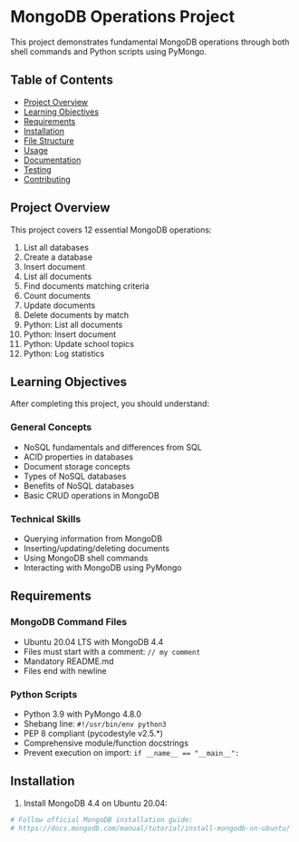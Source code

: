 # MongoDB Operations Project

This project demonstrates fundamental MongoDB operations through both shell commands and Python scripts using PyMongo.

## Table of Contents
- [Project Overview](#project-overview)
- [Learning Objectives](#learning-objectives)
- [Requirements](#requirements)
- [Installation](#installation)
- [File Structure](#file-structure)
- [Usage](#usage)
- [Documentation](#documentation)
- [Testing](#testing)
- [Contributing](#contributing)

## Project Overview

This project covers 12 essential MongoDB operations:
1. List all databases
2. Create a database
3. Insert document
4. List all documents
5. Find documents matching criteria
6. Count documents
7. Update documents
8. Delete documents by match
9. Python: List all documents
10. Python: Insert document
11. Python: Update school topics
12. Python: Log statistics

## Learning Objectives

After completing this project, you should understand:

### General Concepts
- NoSQL fundamentals and differences from SQL
- ACID properties in databases
- Document storage concepts
- Types of NoSQL databases
- Benefits of NoSQL databases
- Basic CRUD operations in MongoDB

### Technical Skills
- Querying information from MongoDB
- Inserting/updating/deleting documents
- Using MongoDB shell commands
- Interacting with MongoDB using PyMongo

## Requirements

### MongoDB Command Files
- Ubuntu 20.04 LTS with MongoDB 4.4
- Files must start with a comment: `// my comment`
- Mandatory README.md
- Files end with newline

### Python Scripts
- Python 3.9 with PyMongo 4.8.0
- Shebang line: `#!/usr/bin/env python3`
- PEP 8 compliant (pycodestyle v2.5.*)
- Comprehensive module/function docstrings
- Prevent execution on import: `if __name__ == "__main__":`

## Installation

1. Install MongoDB 4.4 on Ubuntu 20.04:
```bash
# Follow official MongoDB installation guide:
# https://docs.mongodb.com/manual/tutorial/install-mongodb-on-ubuntu/
